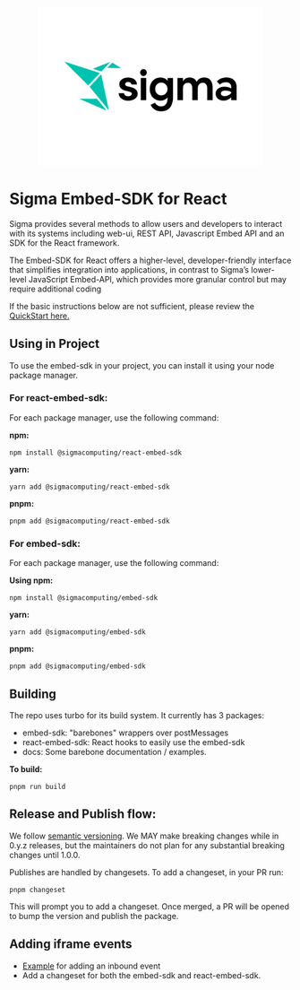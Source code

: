 <p align="center">
  <a href="https://github.com/sigmacomputing/embed-sdk">
    <picture>
      <source media="(prefers-color-scheme: dark)" srcset="./assets/sigma-logo-dark.svg">
      <img alt="Sigma Logo" src="./assets/sigma-logo-light.svg" width="400px">
    </picture>
  </a>
</p>

# Sigma Embed-SDK for React

Sigma provides several methods to allow users and developers to interact with its systems including web-ui, REST API, Javascript Embed API and an SDK for the React framework.

The Embed-SDK for React offers a higher-level, developer-friendly interface that simplifies integration into applications, in contrast to Sigma’s lower-level JavaScript Embed-API, which provides more granular control but may require additional coding

If the basic instructions below are not sufficient, please review the [QuickStart here.](https://quickstarts.sigmacomputing.com/guide/embedding_15_embed_sdk/index.html?index=..%2F..index#0)

## Using in Project

To use the embed-sdk in your project, you can install it using your node package manager.

### For react-embed-sdk:

For each package manager, use the following command:

**npm:**

```code
npm install @sigmacomputing/react-embed-sdk
```

**yarn:**

```code
yarn add @sigmacomputing/react-embed-sdk
```

**pnpm:**

```code
pnpm add @sigmacomputing/react-embed-sdk
```

### For embed-sdk:

For each package manager, use the following command:

**Using npm:**

```code
npm install @sigmacomputing/embed-sdk
```

**yarn:**

```code
yarn add @sigmacomputing/embed-sdk
```

**pnpm:**

```code
pnpm add @sigmacomputing/embed-sdk
```

## Building

The repo uses turbo for its build system. It currently has 3 packages:

- embed-sdk: "barebones" wrappers over postMessages
- react-embed-sdk: React hooks to easily use the embed-sdk
- docs: Some barebone documentation / examples.

**To build:**

```code
pnpm run build
```

## Release and Publish flow:

We follow [semantic versioning](https://semver.org/). We MAY make breaking changes while in 0.y.z releases, but the
maintainers do not plan for any substantial breaking changes until 1.0.0.

Publishes are handled by changesets. To add a changeset, in your PR run:

```code
pnpm changeset
```

This will prompt you to add a changeset. Once merged, a PR will be opened to bump the version and publish the package.

## Adding iframe events

- [Example](https://github.com/sigmacomputing/embed-sdk/pull/31) for adding an inbound event
- Add a changeset for both the embed-sdk and react-embed-sdk.
